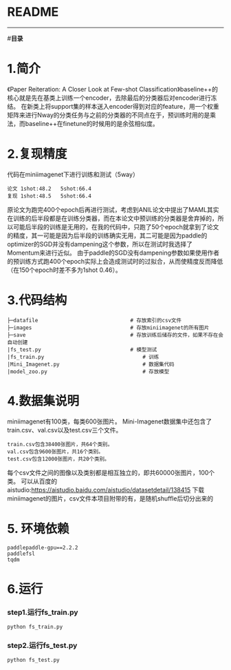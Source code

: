 # README
---
#**目录**


# 1.简介
《Paper Reiteration: A Closer Look at Few-shot Classification》baseline++的核心就是先在基类上训练一个encoder，去除最后的分类器后对encoder进行冻结。
在新类上将support集的样本送入encoder得到对应的feature，用一个权重矩阵来进行Nway的分类任务与之前的分类器的不同点在于，预训练时用的是乘法，而baseline++在finetune的时候用的是余弦相似度。

# 2.复现精度
代码在miniimagenet下进行训练和测试（5way）

	论文 1shot:48.2	5shot:66.4
	复现 1shot:48.5	5shot:66.4
原论文为跑完400个epoch后再进行测试，考虑到ANIL论文中提出了MAML其实在训练的后半段都是在训练分类器，而在本论文中预训练的分类器是舍弃掉的，所以可能后半段的训练是无用的，在我的代码中，只跑了50个epoch就拿到了论文的精度，其一可能是因为后半段的训练确实无用，其二可能是因为paddle的optimizer的SGD并没有dampening这个参数，所以在测试时我选择了Momentum来进行近似。
由于paddle的SGD没有dampening参数如果使用作者的预训练方式跑400个epoch实际上会造成测试时的过拟合，从而使精度反而降低（在150个epoch时差不多为1shot 0.46）。
	

# 3.代码结构

	├─datafile								# 存放索引的csv文件
	├─images								# 存放miniimagenet的所有图片
	├─save									# 存放训练后储存的文件，如果不存在会自动创建
	|fs_test.py								# 模型测试
	|fs_train.py								# 训练
	|Mini_Imagenet.py							# 数据集代码    
	|model_zoo.py								# 存放模型

# 4.数据集说明
miniimagenet有100类，每类600张图片。
Mini-Imagenet数据集中还包含了train.csv、val.csv以及test.csv三个文件。

    train.csv包含38400张图片，共64个类别。
    val.csv包含9600张图片，共16个类别。
    test.csv包含12000张图片，共20个类别。

每个csv文件之间的图像以及类别都是相互独立的，即共60000张图片，100个类。
可以从百度的aistudio:https://aistudio.baidu.com/aistudio/datasetdetail/138415 下载miniimagenet的图片，csv文件本项目附带的有，是随机shuffle后切分出来的

# 5. 环境依赖
	paddlepaddle-gpu==2.2.2
	paddlefsl
	tqdm
# 6.运行

###	step1.运行fs_train.py
	python fs_train.py


###	step2.运行fs_test.py
	python fs_test.py

